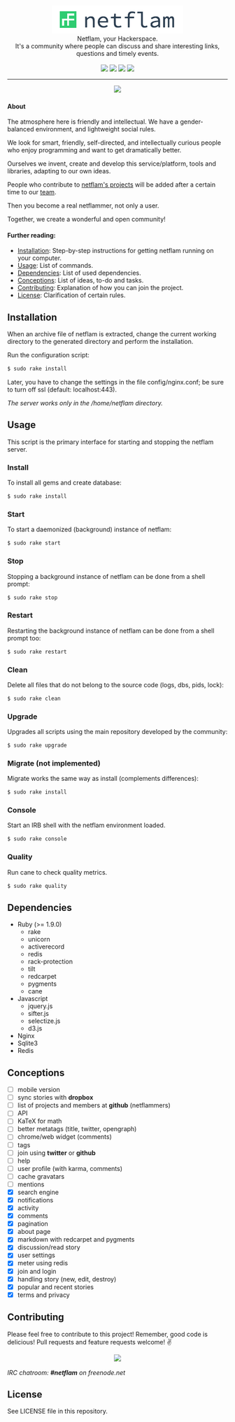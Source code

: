 <p align="center">
  <img src="https://raw.githubusercontent.com/netflam/netflam/master/public/assets/images/shortcuts/nf.png" alt="netflam" />
  <br />
  Netflam, your Hackerspace. <br /> It's a community where people can discuss and share interesting links, questions and timely events.
  <br /><br />
  <a href="https://travis-ci.org/netflam/netflam"><img src="https://img.shields.io/travis/netflam/netflam.svg" /></a>
  <a href="https://github.com/netflam/netflam/releases"><img src="https://img.shields.io/github/release/netflam/netflam.svg" /></a>
  <a href="https://github.com/netflam/netflam/issues"><img src="https://img.shields.io/github/issues/netflam/netflam.svg" /></a>
  <a href="https://netflam.com/"><img src="https://img.shields.io/badge/url-netflam.com-brightgreen.svg" /></a>
</p>

---

<div align="center">
  <img src="https://dl.dropboxusercontent.com/u/103345209/Screenshots/Screenshot%202014-10-09%2018.32.55.png"/>
</div>

#### About

The atmosphere here is friendly and intellectual. We have a gender-balanced environment, and lightweight social rules.

We look for smart, friendly, self-directed, and intellectually curious people who enjoy programming and want to get dramatically better.

Ourselves we invent, create and develop this service/platform, tools and libraries, adapting to our own ideas.

People who contribute to [netflam's projects](https://github.com/netflam) will be added after a certain time to our [team](https://github.com/orgs/netflam/people).

Then you become a real netflammer, not only a user.

Together, we create a wonderful and open community!

#### Further reading:

- [Installation](#installation): Step-by-step instructions for getting netflam running on your computer.
- [Usage](#usage): List of commands.
- [Dependencies](#dependencies): List of used dependencies.
- [Conceptions](#conceptions): List of ideas, to-do and tasks.
- [Contributing](#contributing): Explanation of how you can join the project.
- [License](#license): Clarification of certain rules.

## Installation

When an archive file of netflam is extracted, change the current working directory to the generated directory and perform the installation.

Run the configuration script:

```bash
$ sudo rake install
```

Later, you have to change the settings in the file config/nginx.conf; be sure to turn off ssl (default: localhost:443).

_The server works only in the /home/netflam directory._

## Usage

This script is the primary interface for starting and stopping the netflam server.

### Install

To install all gems and create database:

```bash
$ sudo rake install
```

### Start

To start a daemonized (background) instance of netflam:

```bash
$ sudo rake start
```

### Stop

Stopping a background instance of netflam can be done from a shell prompt:

```bash
$ sudo rake stop
```

### Restart

Restarting the background instance of netflam can be done from a shell prompt too:

```bash
$ sudo rake restart
```

### Clean

Delete all files that do not belong to the source code (logs, dbs, pids, lock):

```bash
$ sudo rake clean
```

### Upgrade

Upgrades all scripts using the main repository developed by the community:

```bash
$ sudo rake upgrade
```

### Migrate (not implemented)

Migrate works the same way as install (complements differences):

```bash
$ sudo rake install
```

### Console

Start an IRB shell with the netflam environment loaded.

```bash
$ sudo rake console
```

### Quality

Run cane to check quality metrics.

```bash
$ sudo rake quality
```

## Dependencies

- Ruby (>= 1.9.0)
  * rake
  * unicorn
  * activerecord
  * redis
  * rack-protection
  * tilt
  * redcarpet
  * pygments
  * cane
- Javascript
  * jquery.js
  * sifter.js
  * selectize.js
  * d3.js
- Nginx
- Sqlite3
- Redis

## Conceptions

- [ ] mobile version
- [ ] sync stories with **dropbox**
- [ ] list of projects and members at **github** (netflammers)
- [ ] API
- [ ] KaTeX for math
- [ ] better metatags (title, twitter, opengraph)
- [ ] chrome/web widget (comments)
- [ ] tags
- [ ] join using **twitter** or **github**
- [ ] help
- [ ] user profile (with karma, comments)
- [ ] cache gravatars
- [ ] mentions
- [x] search engine
- [x] notifications
- [x] activity
- [x] comments
- [x] pagination
- [x] about page
- [x] markdown with redcarpet and pygments
- [x] discussion/read story
- [x] user settings
- [x] meter using redis
- [x] join and login
- [x] handling story (new, edit, destroy)
- [x] popular and recent stories
- [x] terms and privacy

## Contributing

Please feel free to contribute to this project! Remember, good code is delicious! Pull requests and feature requests welcome! :v:

<div align="center">
  <img src="https://pbs.twimg.com/media/BuTj9ULCAAEd4G7.jpg:large"/>
</div>

_IRC chatroom: **#netflam** on freenode.net_

## License

See LICENSE file in this repository.
